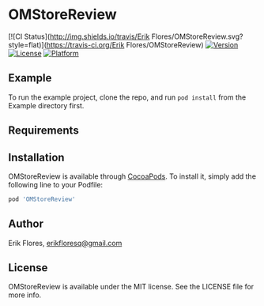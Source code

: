 # OMStoreReview

[![CI Status](http://img.shields.io/travis/Erik Flores/OMStoreReview.svg?style=flat)](https://travis-ci.org/Erik Flores/OMStoreReview)
[![Version](https://img.shields.io/cocoapods/v/OMStoreReview.svg?style=flat)](http://cocoapods.org/pods/OMStoreReview)
[![License](https://img.shields.io/cocoapods/l/OMStoreReview.svg?style=flat)](http://cocoapods.org/pods/OMStoreReview)
[![Platform](https://img.shields.io/cocoapods/p/OMStoreReview.svg?style=flat)](http://cocoapods.org/pods/OMStoreReview)

## Example

To run the example project, clone the repo, and run `pod install` from the Example directory first.

## Requirements

## Installation

OMStoreReview is available through [CocoaPods](http://cocoapods.org). To install
it, simply add the following line to your Podfile:

```ruby
pod 'OMStoreReview'
```

## Author

Erik Flores, erikfloresq@gmail.com

## License

OMStoreReview is available under the MIT license. See the LICENSE file for more info.
